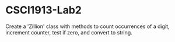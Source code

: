 # CSCI1913-Lab2
Create a 'Zillion' class with methods to count occurrences of a digit, increment counter, test if zero, and convert to string.
